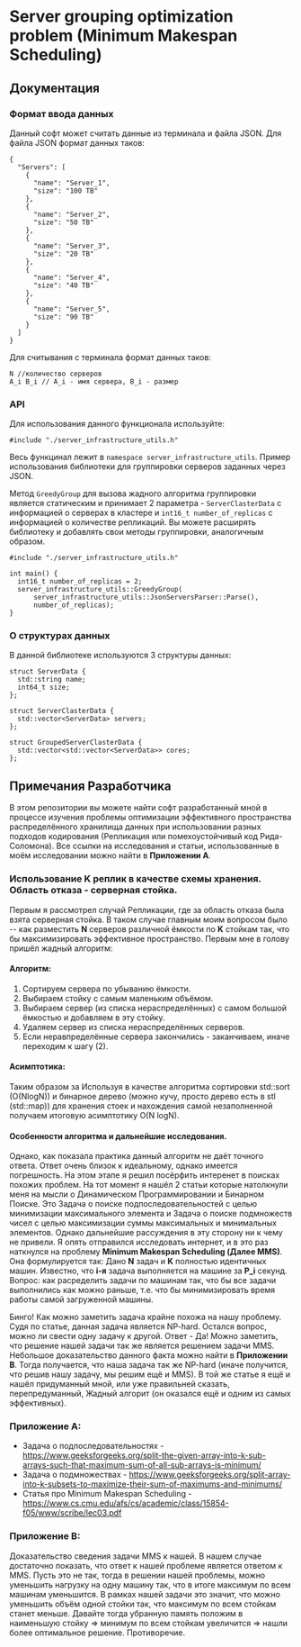 # Server grouping optimization problem (Minimum Makespan Scheduling)

## Документация
### Формат ввода данных
Данный софт может считать данные из терминала и файла JSON. 
Для файла JSON формат данных таков:

```
{
  "Servers": [
    {
      "name": "Server_1",
      "size": "100 TB"
    },
    {
      "name": "Server_2",
      "size": "50 TB"
    },
    {
      "name": "Server_3",
      "size": "20 TB"
    },
    {
      "name": "Server_4",
      "size": "40 TB"
    },
    {
      "name": "Server_5",
      "size": "90 TB"
    }
  ]
}
```

Для считывания с терминала формат данных таков:

```
N //количество серверов
A_i B_i // A_i - имя сервера, B_i - размер
```

### API
Для использования данного функционала используйте:
```
#include "./server_infrastructure_utils.h"
```
Весь функцинал лежит в ``` namespace server_infrastructure_utils ```.
Пример использования библиотеки для группировки серверов заданных через JSON.

Метод ```GreedyGroup``` для вызова жадного алгоритма группировки является статическим и принимает 2 параметра - ```ServerClasterData``` с информацией о серверах в кластере и ``` int16_t number_of_replicas ``` с информацией о количестве репликаций. Вы можете расширять библиотеку и добавлять свои методы группировки, аналогичным образом.

```
#include "./server_infrastructure_utils.h"

int main() {
  int16_t number_of_replicas = 2;
  server_infrastructure_utils::GreedyGroup(
      server_infrastructure_utils::JsonServersParser::Parse(),
      number_of_replicas);
}
```

### О структурах данных
В данной библиотеке используются 3 структуры данных:

```
struct ServerData {
  std::string name;
  int64_t size;
};
```

```
struct ServerClasterData {
  std::vector<ServerData> servers;
};
```

```
struct GroupedServerClasterData {
  std::vector<std::vector<ServerData>> cores;
};
```

## Примечания Разработчика
В этом репозитории вы можете найти софт разработанный мной в процессе изучения проблемы оптимизации эффективного пространства распределённого хранилища данных при использовании разных подходов кодирования (Репликация или помехоустойчивый код Рида-Соломона). Все ссылки на исследования и статьи, использованные в моём исследовании можно найти в **Приложении A**.

### Использование K реплик в качестве схемы хранения. Область отказа - серверная стойка.
Первым я рассмотрел случай Репликации, где за область отказа была взята серверная стойка. В таком случае главным моим вопросом было -- как разместить **N** серверов различной ёмкости по **K** стойкам так, что бы максимизировать эффективное пространство. Первым мне в голову пришёл жадный алгоритм:

#### Алгоритм:
1) Сортируем сервера по убыванию ёмкости.
2) Выбираем стойку с самым маленьким объёмом.
3) Выбираем сервер (из списка нераспределённых) с самом большой ёмкостью и добавляем в эту стойку.
4) Удаляем сервер из списка нераспределённых серверов.
5) Если неравпределённые сервера закончились - заканчиваем, иначе переходим к шагу (2).

#### Асимптотика:
Таким образом за Используя в качестве алгоритма сортировки std::sort (O(NlogN)) и бинарное дерево (можно кучу, просто дерево есть в stl (std::map)) для хранения стоек и нахождения самой незаполненной получаем итоговую асимптотику O(N logN).

#### Особенности алгоритма и дальнейшие исследования.
Однако, как показала практика данный алгоритм не даёт точного ответа. Ответ очень близок к идеальному, однако имеется погрешность. На этом этапе я решил посёрфить интеренет в поисках похожих проблем. На тот момент я нашёл 2 статьи которые натолкнули меня на мысли о Динамическом Программировании и Бинарном Поиске. Это Задача о поиске подпоследовательностей с целью минимизации максимального элемента и Задача о поиске подмножеств чисел с целью максимизации суммы максимальных и минимальных элементов. Однако дальнейшие рассуждения в эту сторону ни к чему не привели. Я опять отправился исследовать интернет, и в это раз наткнулся на проблему **Minimum Makespan Scheduling (Далее MMS)**. Она формулируется так:
Дано **N** задач и **K** полностью идентичных машин. Известно, что **i-я** задача выполняется на машине за **P_i** секунд. Вопрос: как расределить задачи по машинам так, что бы все задачи выполнились как можно раньше, т.е. что бы минимизировать время работы самой загруженной машины. 

Бинго! Как можно заметить задача крайне похожа на нашу проблему. Судя по статье, данная задача является NP-hard. Остался вопрос, можно ли свести одну задачу к другой. Ответ - Да! Можно заметить, что решение нашей задачи так же является решением задачи MMS. Небольшое доказательство данного факта можно найти в **Приложении B**. Тогда получается, что наша задача так же NP-hard (иначе получится, что решив нашу задачу, мы решим ещё и MMS). В той же статье я ещё и нашёл придуманный мной, или уже правильней сказать, перепредуманный, Жадный алгорит (он оказался ещё и одним из самых эффективных).

### Приложение A:
* Задача о подпоследовательностях - https://www.geeksforgeeks.org/split-the-given-array-into-k-sub-arrays-such-that-maximum-sum-of-all-sub-arrays-is-minimum/ 
* Задача о подмножествах - https://www.geeksforgeeks.org/split-array-into-k-subsets-to-maximize-their-sum-of-maximums-and-minimums/
* Статья про Minimum Makespan Scheduling - https://www.cs.cmu.edu/afs/cs/academic/class/15854-f05/www/scribe/lec03.pdf

### Приложение B:
Доказательство сведения задачи MMS к нашей. В нашем случае достаточно показать, что ответ к нашей проблеме является ответом к MMS. Пусть это не так, тогда в решении нашей проблемы, можно уменьшить нагрузку на одну машину так, что в итоге максимум по всем машинам уменьшится. В рамках нашей задачи это значит, что можно уменьшить объём одной стойки так, что максимум по всем стойкам станет меньше. Давайте тогда убранную память положим в наименьшую стойку => минимум по всем стойкам увеличится => нашли более оптимальное решение. Противоречие.